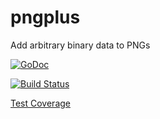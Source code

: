 pngplus
=======

Add arbitrary binary data to PNGs

[![GoDoc](https://godoc.org/github.com/mccoyst/pngplus?status.svg)](https://godoc.org/github.com/mccoyst/pngplus)

[![Build Status](https://travis-ci.org/mccoyst/pngplus.svg)](https://travis-ci.org/mccoyst/pngplus)

[Test Coverage](./coverage.svg)
